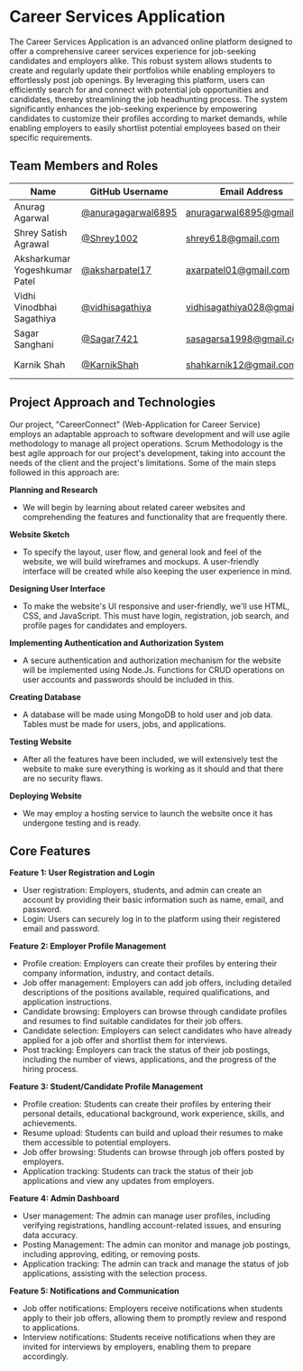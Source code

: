  # Career Services Application

The Career Services Application is an advanced online platform designed to offer a comprehensive career services experience for job-seeking candidates and employers alike. This robust system allows students to create and regularly update their portfolios while enabling employers to effortlessly post job openings. By leveraging this platform, users can efficiently search for and connect with potential job opportunities and candidates, thereby streamlining the job headhunting process. The system significantly enhances the job-seeking experience by empowering candidates to customize their profiles according to market demands, while enabling employers to easily shortlist potential employees based on their specific requirements.

## Team Members and Roles

| Name                        | GitHub Username             | Email Address               | Role/Strengths        |
|-----------------------------|-----------------------------|-----------------------------|-----------------------|
| Anurag Agarwal               | [@anuragagarwal6895][1]     | anuragarwal6895@gmail.com   |                       |
| Shrey Satish Agrawal        | [@Shrey1002][2]             | shrey618@gmail.com          |                       |
| Aksharkumar Yogeshkumar Patel | [@aksharpatel17][3]        | axarpatel01@gmail.com       |                       |
| Vidhi Vinodbhai Sagathiya   | [@vidhisagathiya][4]        | vidhisagathiya028@gmail.com |                       |
| Sagar Sanghani              | [@Sagar7421][5]             | sasagarsa1998@gmail.com     |                       |
| Karnik Shah                 | [@KarnikShah][6]            | shahkarnik12@gmail.com      | FrontEnd Developer    |

[1]: https://github.com/anuragagarwal6895
[2]: https://github.com/Shrey1002
[3]: https://github.com/aksharpatel17
[4]: https://github.com/vidhisagathiya
[5]: https://github.com/Sagar7421
[6]: https://github.com/KarnikShah

## Project Approach and Technologies

Our project, "CareerConnect" (Web-Application for Career Service) employs an adaptable approach to software development and will use agile methodology to manage all project operations. Scrum Methodology is the best agile approach for our project's development, taking into account the needs of the client and the project's limitations. Some of the main steps followed in this approach are:

**Planning and Research**

- We will begin by learning about related career websites and comprehending the features and functionality that are frequently there.

**Website Sketch**

- To specify the layout, user flow, and general look and feel of the website, we will build wireframes and mockups. A user-friendly interface will be created while also keeping the user experience in mind.

**Designing User Interface**

- To make the website's UI responsive and user-friendly, we'll use HTML, CSS, and JavaScript. This must have login, registration, job search, and profile pages for candidates and employers.

**Implementing Authentication and Authorization System**

- A secure authentication and authorization mechanism for the website will be implemented using Node.Js. Functions for CRUD operations on user accounts and passwords should be included in this.

**Creating Database**

- A database will be made using MongoDB to hold user and job data. Tables must be made for users, jobs, and applications.

**Testing Website**

- After all the features have been included, we will extensively test the website to make sure everything is working as it should and that there are no security flaws.

**Deploying Website**

- We may employ a hosting service to launch the website once it has undergone testing and is ready.


## Core Features

**Feature 1: User Registration and Login**

- User registration: Employers, students, and admin can create an account by providing their basic information such as name, email, and password.
- Login: Users can securely log in to the platform using their registered email and password.

**Feature 2: Employer Profile Management**

- Profile creation: Employers can create their profiles by entering their company information, industry, and contact details.
- Job offer management: Employers can add job offers, including detailed descriptions of the positions available, required qualifications, and application instructions.
- Candidate browsing: Employers can browse through candidate profiles and resumes to find suitable candidates for their job offers.
- Candidate selection: Employers can select candidates who have already applied for a job offer and shortlist them for interviews.
- Post tracking: Employers can track the status of their job postings, including the number of views, applications, and the progress of the hiring process.

**Feature 3: Student/Candidate Profile Management**

- Profile creation: Students can create their profiles by entering their personal details, educational background, work experience, skills, and achievements.
- Resume upload: Students can build and upload their resumes to make them accessible to potential employers.
- Job offer browsing: Students can browse through job offers posted by employers.
- Application tracking: Students can track the status of their job applications and view any updates from employers.

**Feature 4: Admin Dashboard**

- User management: The admin can manage user profiles, including verifying registrations, handling account-related issues, and ensuring data accuracy.
- Posting Management: The admin can monitor and manage job postings, including approving, editing, or removing posts.
- Application tracking: The admin can track and manage the status of job applications, assisting with the selection process.

**Feature 5: Notifications and Communication**

- Job offer notifications: Employers receive notifications when students apply to their job offers, allowing them to promptly review and respond to applications.
- Interview notifications: Students receive notifications when they are invited for interviews by employers, enabling them to prepare accordingly.
